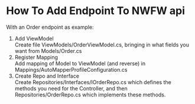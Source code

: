 # How To Add Endpoint To NWFW api

With an Order endpoint as example:

1. Add ViewModel  
Create file ViewModels/OrderViewModel.cs, bringing in what fields you want from Models/Order.cs
2. Register Mapping  
Add mapping of Model to ViewModel (and reverse) in Mappings/AutoMapperProfileConfiguration.cs
3. Create Repo and Interface  
Create Repositories/Interfaces/IOrderRepo.cs which defines the methods you need for the Controller, and then Repositories/OrderRepo.cs which implements these methods.